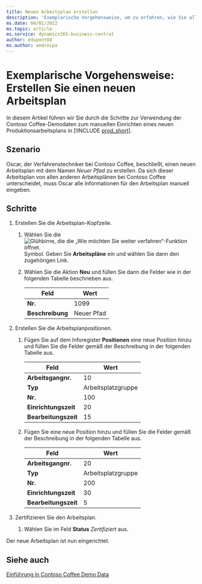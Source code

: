 ```yaml
---
title: Neuen Arbeitsplan erstellen
description: 'Exemplarische Vorgehensweise, um zu erfahren, wie Sie alle Informationen für einen neuen Arbeitsplan manuell in Business Central eingeben.'
ms.date: 04/01/2022
ms.topic: article
ms.service: dynamics365-business-central
author: edupont04
ms.author: andreipa
---
```

# <a name="walkthrough-create-a-new-routing"></a><a name="walkthrough-create-a-new-routing"></a>Exemplarische Vorgehensweise: Erstellen Sie einen neuen Arbeitsplan

In diesem Artikel führen wir Sie durch die Schritte zur Verwendung der Contoso Coffee-Demodaten zum manuellen Einrichten eines neuen Produktionsarbeitsplans in [!INCLUDE [prod_short](../../includes/prod_short.md)].  

## <a name="scenario"></a><a name="scenario"></a>Szenario

Oscar, der Verfahrenstechniker bei Contoso Coffee, beschließt, einen neuen Arbeitsplan mit dem Namen *Neuer Pfad* zu erstellen. Da sich dieser Arbeitsplan von allen anderen Arbeitsplänen bei Contoso Coffee unterscheidet, muss Oscar alle Informationen für den Arbeitsplan manuell eingeben.  

## <a name="steps"></a><a name="steps"></a>Schritte

1. Erstellen Sie die Arbeitsplan-Kopfzeile.  

    1. Wählen Sie die ![Glühbirne, die die „Wie möchten Sie weiter verfahren“-Funktion öffnet.](../../media/ui-search/search_small.png "Sagen Sie mir, was Sie tun möchten") Symbol. Geben Sie **Arbeitspläne** ein und wählen Sie dann den zugehörigen Link.  

    2. Wählen Sie die Aktion **Neu** und füllen Sie dann die Felder wie in der folgenden Tabelle beschrieben aus.  

        |Feld  |Wert  |
        |---------|---------|
        |**Nr.** |1099|
        |**Beschreibung** |Neuer Pfad|
2. Erstellen Sie die Arbeitsplanpositionen.

    1. Fügen Sie auf dem Inforegister **Positionen** eine neue Position hinzu und füllen Sie die Felder gemäß der Beschreibung in der folgenden Tabelle aus.  

        |Feld  |Wert  |
        |---------|---------|
        |**Arbeitsgangnr.** |10|
        |**Typ** |Arbeitsplatzgruppe|
        |**Nr.** |100|
        |**Einrichtungszeit** |20|
        |**Bearbeitungszeit** |15|

    2. Fügen Sie eine neue Position hinzu und füllen Sie die Felder gemäß der Beschreibung in der folgenden Tabelle aus.  

        |Feld  |Wert  |
        |---------|---------|
        |**Arbeitsgangnr.** |20|
        |**Typ** |Arbeitsplatzgruppe|
        |**Nr.** |200|
        |**Einrichtungszeit** |30|
        |**Bearbeitungszeit** |5|
3. Zertifizieren Sie den Arbeitsplan.

    1. Wählen Sie im Feld **Status** *Zertifiziert* aus.  

Der neue Arbeitsplan ist nun eingerichtet.  

## <a name="see-also"></a><a name="see-also"></a>Siehe auch

[Einführung in Contoso Coffee Demo Data](../contoso-coffee-intro.md)  
